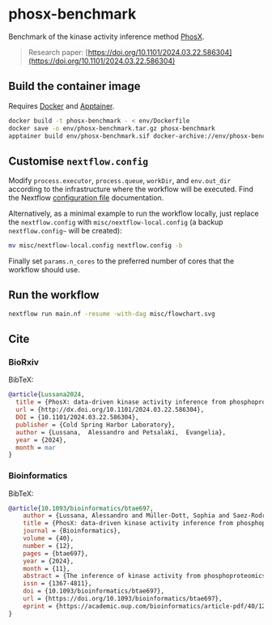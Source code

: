 # phosx-benchmark

Benchmark of the kinase activity inference method [PhosX](https://github.com/alussana/phosx).

> Research paper: [https://doi.org/10.1101/2024.03.22.586304](https://doi.org/10.1101/2024.03.22.586304)

## Build the container image

Requires [Docker](https://www.docker.com) and [Apptainer](https://apptainer.org).

```bash
docker build -t phosx-benchmark - < env/Dockerfile
docker save -o env/phosx-benchmark.tar.gz phosx-benchmark
apptainer build env/phosx-benchmark.sif docker-archive://env/phosx-benchmark.tar.gz
```

## Customise `nextflow.config`

Modify `process.executor`, `process.queue`, `workDir`, and `env.out_dir` according to the infrastructure where the workflow will be executed. Find the Nextflow [configuration file](https://www.nextflow.io/docs/latest/config.html) documentation.

Alternatively, as a minimal example to run the workflow locally, just replace the `nextflow.config` with `misc/nextflow-local.config` (a backup `nextflow.config~` will be created):

```bash
mv misc/nextflow-local.config nextflow.config -b
```

Finally set `params.n_cores` to the preferred number of cores that the workflow should use.

## Run the workflow

```bash
nextflow run main.nf -resume -with-dag misc/flowchart.svg
```

## Cite

### BioRxiv 

BibTeX:

```bibtex
@article{Lussana2024,
  title = {PhosX: data-driven kinase activity inference from phosphoproteomics experiments},
  url = {http://dx.doi.org/10.1101/2024.03.22.586304},
  DOI = {10.1101/2024.03.22.586304},
  publisher = {Cold Spring Harbor Laboratory},
  author = {Lussana,  Alessandro and Petsalaki,  Evangelia},
  year = {2024},
  month = mar 
}
```

### Bioinformatics

BibTeX:

```bibtex
@article{10.1093/bioinformatics/btae697,
    author = {Lussana, Alessandro and Müller-Dott, Sophia and Saez-Rodriguez, Julio and Petsalaki, Evangelia},
    title = {PhosX: data-driven kinase activity inference from phosphoproteomics experiments},
    journal = {Bioinformatics},
    volume = {40},
    number = {12},
    pages = {btae697},
    year = {2024},
    month = {11},
    abstract = {The inference of kinase activity from phosphoproteomics data can point to causal mechanisms driving signalling processes and potential drug targets. Identifying the kinases whose change in activity explains the observed phosphorylation profiles, however, remains challenging, and constrained by the manually curated knowledge of kinase–substrate associations. Recently, experimentally determined substrate sequence specificities of human kinases have become available, but robust methods to exploit this new data for kinase activity inference are still missing. We present PhosX, a method to estimate differential kinase activity from phosphoproteomics data that combines state-of-the-art statistics in enrichment analysis with kinases’ substrate sequence specificity information. Using a large phosphoproteomics dataset with known differentially regulated kinases we show that our method identifies upregulated and downregulated kinases by only relying on the input phosphopeptides’ sequences and intensity changes. We find that PhosX outperforms the currently available approach for the same task, and performs better or similarly to state-of-the-art methods that rely on previously known kinase–substrate associations. We therefore recommend its use for data-driven kinase activity inference.PhosX is implemented in Python, open-source under the Apache-2.0 licence, and distributed on the Python Package Index. The code is available on GitHub (https://github.com/alussana/phosx).},
    issn = {1367-4811},
    doi = {10.1093/bioinformatics/btae697},
    url = {https://doi.org/10.1093/bioinformatics/btae697},
    eprint = {https://academic.oup.com/bioinformatics/article-pdf/40/12/btae697/60972735/btae697.pdf},
}
```
